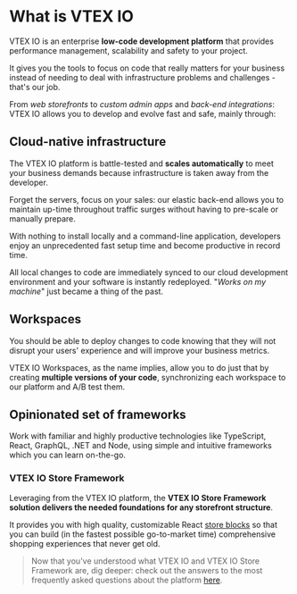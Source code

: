 # What is VTEX IO

VTEX IO is an enterprise **low-code development platform** that provides performance management, scalability and safety to your project. 

It gives you the tools to focus on code that really matters for your business instead of needing to deal with infrastructure problems and challenges - that's our job.  

From *web storefronts* to *custom admin apps* and *back-end integrations*: VTEX IO allows you to develop and evolve fast and safe, mainly through: 

## Cloud-native infrastructure 

The VTEX IO platform is battle-tested and **scales automatically** to meet your business demands because infrastructure is taken away from the developer. 

Forget the servers, focus on your sales: our elastic back-end allows you to maintain up-time throughout traffic surges without having to pre-scale or manually prepare.

With nothing to install locally and a command-line application, developers enjoy an unprecedented fast setup time and become productive in record time.

All local changes to code are immediately synced to our cloud development environment and your software is instantly redeployed. "*Works on my machine*" just became a thing of the past. 

## Workspaces

You should be able to deploy changes to code knowing that they will not disrupt your users' experience and will improve your business metrics. 

VTEX IO Workspaces, as the name implies, allow you to do just that by creating **multiple versions of your code**, synchronizing each workspace to our platform and A/B test them.

## Opinionated set of frameworks

Work with familiar and highly productive technologies like TypeScript, React, GraphQL, .NET and Node, using simple and intuitive frameworks which you can learn on-the-go. 

### VTEX IO Store Framework

Leveraging from the VTEX IO platform, the **VTEX IO Store Framework solution delivers the needed foundations for any storefront structure**. 

It provides you with high quality, customizable React [store blocks](https://developers.vtex.com/vtex-developer-docs/docs/overview-5) so that you can build (in the fastest possible go-to-market time) comprehensive shopping experiences that never get old.

> Now that you've understood what VTEX IO and VTEX IO Store Framework are, dig deeper: check out the answers to the most frequently asked questions about the platform [here](https://developers.vtex.com/vtex-developer-docs/docs/vtex-io-documentation-frequently-asked-questions).
